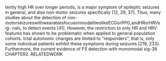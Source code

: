 tently high HR over longer periods, is a major symptom of epileptic seizures in general, and
also non-motor seizures specifically [12, 29, 37]. Thus, many studies about the detection of
non-motorseizureswithwearablesfocusonmodalitieslikeECGorPPG,andHRorHRVsig-
nals, to detect events [41]. However, the restriction to only HR and HRV features has shown
to be problematic when applied to general population cohorts. Ictal autonomic changes are
limited to “responders”, that is, only some individual patients exhibit these symptoms during
seizures [219, 233]. Furthermore, the current evidence of FS detection with monomodal sig-38 CHAPTER2. RELATEDWORK